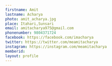 ```yaml
---
firstname: Amit
lastname: Acharya
photo: amit_acharya.jpg
place: Itahari,Sunsari
email: amitacharya975@gmail.com
phonenumber: 9804371724
facebook: https://facebook.com/imacharya
twitter: https://twitter.com/meamitacharya
instagram: https://instagram.com/meamitacharya
memberid:
layout: profile
---
```


